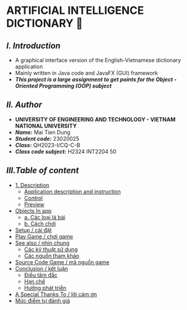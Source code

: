  # **ARTIFICIAL INTELLIGENCE DICTIONARY 🧠**
  
## ***I. Introduction***
 + A graphical interface version of the English-Vietnamese dictionary application
 + Mainly written in Java code and JavaFX (GUI) framework
 + ***This project is a large assignment to get points for the Object - Oriented Programming (OOP) subject***
## ***II. Author***
 + **UNIVERSITY OF ENGINEERING AND TECHNOLOGY - VIETNAM NATIONAL UNIVERSITY**
 + ***Name:*** Mai Tien Dung
 + ***Student code:*** 23020025
 + ***Class:*** QH2023-I/CQ-C-B
 + ***Class code subject:*** H2324 INT2204 50
## ***III.Table of content***
- [1. Description](#description)
  * [Application description and instruction](#application-description-and-instruction)
  * [Control](#control)
  * [Preview](#preview)
- [Objects In app](#objects-in-app)
  * [a. Các loại lá bài](#acác-loại-lá-bài)
  * [b. Cách chơi](#bcách-chơi)
- [Setup / cài đặt](#setup)
- [Play Game / chơi game](#play-game)
- [See also / nhìn chung](#see-also)
  * [Các kỹ thuật sử dụng](#các-kỹ-thuật-sử-dụng)
  * [Các nguồn tham khảo](#các-nguồn-tham-khảo)
- [Source Code Game / mã nguồn game](#source-code-game)
- [Conclusion / kết luận](#conclusion)
  * [Điều tâm đắc](#điều-tâm-đắc)
  * [Hạn chế](#hạn-chế)
  * [Hướng phát triển](#hướng-phát-triển)
- [A Special Thanks To / lời cảm ơn](#a-special-thanks-to)
- [Mức điểm tự đánh giá](#mức-điểm-tự-đánh-giá)
